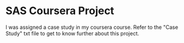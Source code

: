 # SAS Coursera Project
I was assigned a case study in my coursera course. Refer to the "Case Study" txt file to get to know further about this project.
